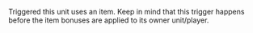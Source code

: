 Triggered this unit uses an item. Keep in mind that this trigger happens before the item bonuses are applied to its owner unit/player.
